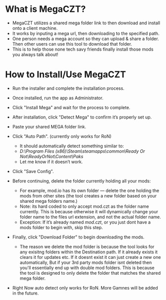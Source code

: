 # What is MegaCZT?
- MegaCZT utilizes a shared mega folder link to then download and install onto a client machine.
- It works by inputing a mega url, then downloading to the specified path.
- One person needs a mega account so they can upload & share a folder. Then other users can use this tool to download that folder.
- This is to help those none tech savy friends finally install those mods you always talk about!
# How to Install/Use MegaCZT
- Run the installer and complete the installation process.
- Once installed, run the app as Administrator.
- Click "Install Mega" and wait for the process to complete.
- After installation, click "Detect Mega" to confirm it’s properly set up.
- Paste your shared MEGA folder link.
- Click "Auto Path". (currently only works for RoN)
  - It should automatically detect something similar to:
  -  *D:\Program Files (x86)\Steam\steamapps\common\Ready Or Not\ReadyOrNot\Content\Paks*
  -  Let me know if it doesn’t work.
- Click "Save Config".
- Before continuing, delete the folder currently holding all your mods:
  - For example, mod.io has its own folder — delete the one holding the mods from other sites (the tool creates a new folder based on your shared mega folders name.)
  - Note: its hard coded to only accept mod.czt as the folder name currently. This is because otherwise it will dynamically change your folder name to the files url extension, and not the actual folder name.
  - Exception: If it’s already named *mod.czt*, or you just dont have a mods folder to begin with, skip this step.
- Finally, click "Download Folder" to begin downloading the mods.
  - The reason we delete the mod folder is because the tool looks for any exisitng folders within the Destination path. If it already exists it clears it for updates etc. If it doesnt exist it can just create a new one automatically, But if your 3rd party mods folder isnt deleted then you'll essentially end up with double mod folders. This is because the tool is designed to only delete the folder that matches the shared mega folder.

- Right Now auto detect only works for RoN. More Gamnes will be added in the future.






